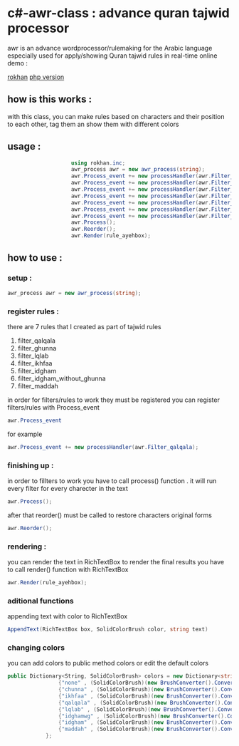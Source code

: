 # c#-awr-class : advance quran tajwid processor
awr is an advance wordprocessor/rulemaking for the Arabic language especially used for apply/showing Quran tajwid rules in real-time
online demo :


[rokhan](http://rokhan.ir)
[php version](https://github.com/pfndesign/php-awr-class)

## how is this works :

with this class, you can make rules based on characters and their position to each other, tag them an show them with different colors

## usage :

```c#
                    using rokhan.inc;
                    awr_process awr = new awr_process(string);
                    awr.Process_event += new processHandler(awr.Filter_qalqala);
                    awr.Process_event += new processHandler(awr.Filter_ghunna);
                    awr.Process_event += new processHandler(awr.Filter_lqlab);
                    awr.Process_event += new processHandler(awr.Filter_ikhfaa);
                    awr.Process_event += new processHandler(awr.Filter_idgham);
                    awr.Process_event += new processHandler(awr.Filter_idgham_without_ghunna);
                    awr.Process_event += new processHandler(awr.Filter_maddah);
                    awr.Process();
                    awr.Reorder();
                    awr.Render(rule_ayehbox);
```

## how to use :

### setup :
```c#
awr_process awr = new awr_process(string);
```

### register rules :
there are 7 rules that I created as part of tajwid rules

1. filter_qalqala
2. filter_ghunna
3. filter_lqlab
4. filter_ikhfaa
5. filter_idgham
6. filter_idgham_without_ghunna
7. filter_maddah

in order for filters/rules to work they must be registered
you can register filters/rules with Process_event

```c#
awr.Process_event
```

for example

```c#
awr.Process_event += new processHandler(awr.Filter_qalqala);
```

### finishing up : 

in order to fillters to work you have to call process() function . it will run every filter for every charecter in the text

```c#
awr.Process();
```

after that reorder() must be called to restore characters original forms

```c#
awr.Reorder();
```
### rendering : 

you can render the text in RichTextBox
to render the final results you have to call render() function with RichTextBox
  
```c#
awr.Render(rule_ayehbox);
```
### aditional functions

appending text with color to RichTextBox

```c#
AppendText(RichTextBox box, SolidColorBrush color, string text)
```
### changing colors

you can add colors to public method colors or edit the default colors


```c#
public Dictionary<String, SolidColorBrush> colors = new Dictionary<string, SolidColorBrush>{
                {"none" , (SolidColorBrush)(new BrushConverter().ConvertFrom("#000000")) },
                {"chunna" , (SolidColorBrush)(new BrushConverter().ConvertFrom("#FF6600")) },
                {"ikhfaa" , (SolidColorBrush)(new BrushConverter().ConvertFrom("#CC0000")) },
                {"qalqala" , (SolidColorBrush)(new BrushConverter().ConvertFrom("#00CC00")) },
                {"lqlab" , (SolidColorBrush)(new BrushConverter().ConvertFrom("#6699FF")) },
                {"idghamwg" , (SolidColorBrush)(new BrushConverter().ConvertFrom("#BBBBBB")) },
                {"idgham" , (SolidColorBrush)(new BrushConverter().ConvertFrom("#9900CC")) },
                {"maddah" , (SolidColorBrush)(new BrushConverter().ConvertFrom("#34495e")) },
            };
```

